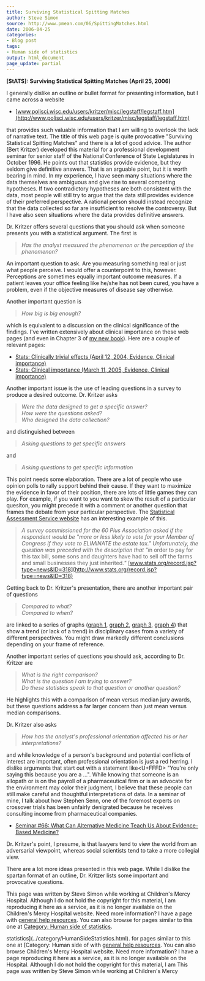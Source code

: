 ```yaml
---
title: Surviving Statistical Spitting Matches
author: Steve Simon
source: http://www.pmean.com/06/SpittingMatches.html
date: 2006-04-25
categories:
- Blog post
tags:
- Human side of statistics
output: html_document
page_update: partial
---
```

**[StATS]:** **Surviving Statistical Spitting
Matches (April 25, 2006)**

I generally dislike an outline or bullet format for presenting
information, but I came across a website

-   [www.polisci.wisc.edu/users/kritzer/misc/legstaff/legstaff.htm](http://www.polisci.wisc.edu/users/kritzer/misc/legstaff/legstaff.htm)

that provides such valuable information that I am willing to overlook
the lack of narrative text. The title of this web page is quite
provocative "Surviving Statistical Spitting Matches" and there is a
lot of good advice. The author (Bert Kritzer) developed this material
for a professional development seminar for senior staff of the National
Conference of State Legislatures in October 1996. He points out that
statistics provide evidence, but they seldom give definitive answers.
That is an arguable point, but it is worth bearing in mind. In my
experience, I have seen many situations where the data themselves are
ambiguous and give rise to several competing hypotheses. If two
contradictory hypotheses are both consistent with the data, most people
will still try to argue that the data still provides evidence of their
preferred perspective. A rational person should instead recognize that
the data collected so far are insufficient to resolve the controversy.
But I have also seen situations where the data provides definitive
answers.

Dr. Kritzer offers several questions that you should ask when someone
presents you with a statistical argument. The first is

> *Has the analyst measured the phenomenon or the perception of the
> phenomenon?*

An important question to ask. Are you measuring something real or just
what people perceive. I would offer a counterpoint to this, however.
Perceptions are sometimes equally important outcome measures. If a
patient leaves your office feeling like he/she has not been cured, you
have a problem, even if the objective measures of disease say otherwise.

Another important question is

> *How big is big enough?*

which is equivalent to a discussion on the clinical significance of the
findings. I've written extensively about clinical importance on these
web pages (and even in Chapter 3 of [my new book](../evidence.asp)).
Here are a couple of relevant pages:

-   [Stats: Clinically trivial effects (April 12, 2004, Evidence,
    Clinical
    importance)](http://www.pmean.com/weblog2004/ClinicallyTrivial.html)
-   [Stats: Clinical importance (March 11, 2005, Evidence, Clinical
    importance)](http://www.pmean.com/weblog2005/ClinicalImportance.html)

Another important issue is the use of leading questions in a survey to
produce a desired outcome. Dr. Kritzer asks

> *Were the data designed to get a specific answer?\
> How were the questions asked?\
> Who designed the data collection?*

and distinguished between

> *Asking questions to get specific answers*

and

> *Asking questions to get specific information*

This point needs some elaboration. There are a lot of people who use
opinion polls to rally support behind their cause. If they want to
maximize the evidence in favor of their position, there are lots of
little games they can play. For example, if you want to you want to skew
the result of a particular quesiton, you might precede it with a comment
or another question that frames the debate from your particular
perspective. The [Statistical Assessment Service
website](http://www.stats.org/index.jsp) has an interesting example of
this.

> *A survey commissioned for the 60 Plus Association asked if the
> respondent would be "*more or less likely to vote for your Member of
> Congress if they vote to ELIMINATE the estate tax.*" Unfortunately,
> the question was preceded with the description that "i*n order to pay
> for this tax bill, some sons and daughters have had to sell off the
> farms and small businesses they just inherited.*"*
> [www.stats.org/record.jsp?type=news&ID=318](http://www.stats.org/record.jsp?type=news&ID=318)

Getting back to Dr. Kritzer's presentation, there are another important
pair of questions

> *Compared to what?\
> Compared to when?*

are linked to a series of graphs ([graph
1](http://www.polisci.wisc.edu/users/kritzer/misc/legstaff/nj1.jpg),
[graph
2](http://www.polisci.wisc.edu/users/kritzer/misc/legstaff/nj2.jpg),
[graph
3](http://www.polisci.wisc.edu/users/kritzer/misc/legstaff/nj3.jpg),
[graph
4](http://www.polisci.wisc.edu/users/kritzer/misc/legstaff/nj4.jpg))
that show a trend (or lack of a trend) in disciplinary cases from a
variety of different perspectives. You might draw markedly different
conclusions depending on your frame of reference.

Another important series of questions you should ask, according to Dr.
Kritzer are

> *What is the right comparison?\
> What is the question I am trying to answer?\
> Do these statistics speak to that question or another question?*

He highlights this with a comparison of mean versus median jury awards,
but these questions address a far larger concern than just mean versus
median comparisons.

Dr. Kritzer also asks

> *How has the analyst's professional orientation affected his or her
> interpretations?*

and while knowledge of a person's background and potential conflicts of
interest are important, often professional orientation is just a red
herring. I dislike arguments that start out with a statement like<U+FFFD>
"You're only saying this because you are a \...". While knowing that
someone is an allopath or is on the payroll of a pharmaceutical firm or
is an advocate for the environment may color their judgment, I believe
that these people can still make careful and thoughtful interpretations
of data. In a seminar of mine, I talk about how Stephen Senn, one of the
foremost experts on crossover trials has been unfairly denigrated
because he receives consulting income from pharmaceutical companies.

-   [Seminar \#66: What Can Alternative Medicine Teach Us About
    Evidence-Based Medicine?](../training/hand66.asp)

Dr. Kritzer's point, I presume, is that lawyers tend to view the world
from an adversarial viewpoint, whereas social scientists tend to take a
more collegial view.

There are a lot more ideas presented in this web page. While I dislike
the spartan format of an outline, Dr. Kritzer lists some important and
provocative questions.

This page was written by Steve Simon while working at Children's Mercy
Hospital. Although I do not hold the copyright for this material, I am
reproducing it here as a service, as it is no longer available on the
Children's Mercy Hospital website. Need more information? I have a page
with [general help resources](../GeneralHelp.html). You can also browse
for pages similar to this one at [Category: Human side of
statistics](../category/HumanSideStatistics.html).
<!---More--->
statistics](../category/HumanSideStatistics.html).
for pages similar to this one at [Category: Human side of
with [general help resources](../GeneralHelp.html). You can also browse
Children's Mercy Hospital website. Need more information? I have a page
reproducing it here as a service, as it is no longer available on the
Hospital. Although I do not hold the copyright for this material, I am
This page was written by Steve Simon while working at Children's Mercy

<!---Do not use
**[StATS]:** **Surviving Statistical Spitting
This page was written by Steve Simon while working at Children's Mercy
Hospital. Although I do not hold the copyright for this material, I am
reproducing it here as a service, as it is no longer available on the
Children's Mercy Hospital website. Need more information? I have a page
with [general help resources](../GeneralHelp.html). You can also browse
for pages similar to this one at [Category: Human side of
statistics](../category/HumanSideStatistics.html).
page_update: partial
--->

